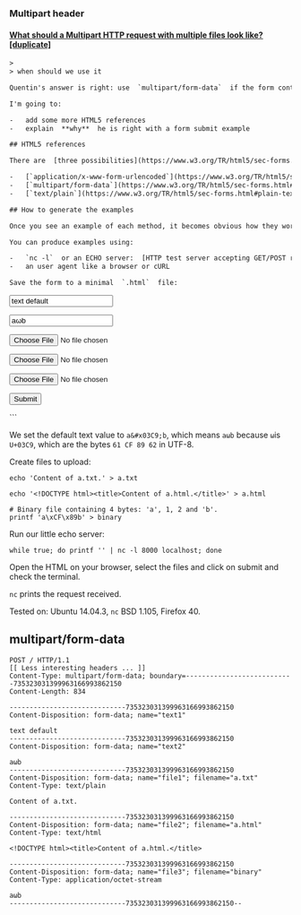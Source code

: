 
### Multipart header
#### [What should a Multipart HTTP request with multiple files look like? [duplicate]](https://stackoverflow.com/questions/913626/what-should-a-multipart-http-request-with-multiple-files-look-like)
```html
>   
> when should we use it

Quentin's answer is right: use  `multipart/form-data`  if the form contains a file upload, and  `application/x-www-form-urlencoded`  otherwise, which is the default if you omit  `enctype`.

I'm going to:

-   add some more HTML5 references
-   explain  **why**  he is right with a form submit example

## HTML5 references

There are  [three possibilities](https://www.w3.org/TR/html5/sec-forms.html#element-attrdef-form-enctype)  for  `enctype`:

-   [`application/x-www-form-urlencoded`](https://www.w3.org/TR/html5/sec-forms.html#urlencoded-form-data)
-   [`multipart/form-data`](https://www.w3.org/TR/html5/sec-forms.html#multipart-form-data)  (spec points to  [RFC7578](https://tools.ietf.org/html/rfc7578))
-   [`text/plain`](https://www.w3.org/TR/html5/sec-forms.html#plain-text-form-data). This is "not reliably interpretable by computer", so it should never be used in production, and we will not look further into it.

## How to generate the examples

Once you see an example of each method, it becomes obvious how they work, and when you should use each one.

You can produce examples using:

-   `nc -l`  or an ECHO server:  [HTTP test server accepting GET/POST requests](https://stackoverflow.com/questions/5725430/http-test-server-accepting-get-post-requests/52351480#52351480)
-   an user agent like a browser or cURL

Save the form to a minimal  `.html`  file:

```
<!DOCTYPE html>
<html lang="en">
<head>
  <meta charset="utf-8"/>
  <title>upload</title>
</head>
<body>
<form action="http://localhost:8000" method="post" enctype="multipart/form-data">
  <p><input type="text" name="text1" value="text default">
  <p><input type="text" name="text2" value="a&#x03C9;b">
  <p><input type="file" name="file1">
  <p><input type="file" name="file2">
  <p><input type="file" name="file3">
  <p><button type="submit">Submit</button>
</form>
</body>
</html>
```

We set the default text value to  `a&#x03C9;b`, which means  `aωb`  because  `ω`is  `U+03C9`, which are the bytes  `61 CF 89 62`  in UTF-8.

Create files to upload:

```
echo 'Content of a.txt.' > a.txt

echo '<!DOCTYPE html><title>Content of a.html.</title>' > a.html

# Binary file containing 4 bytes: 'a', 1, 2 and 'b'.
printf 'a\xCF\x89b' > binary
```

Run our little echo server:

```
while true; do printf '' | nc -l 8000 localhost; done
```

Open the HTML on your browser, select the files and click on submit and check the terminal.

`nc`  prints the request received.

Tested on: Ubuntu 14.04.3,  `nc`  BSD 1.105, Firefox 40.

## multipart/form-data


```http
POST / HTTP/1.1
[[ Less interesting headers ... ]]
Content-Type: multipart/form-data; boundary=---------------------------735323031399963166993862150
Content-Length: 834

-----------------------------735323031399963166993862150
Content-Disposition: form-data; name="text1"

text default
-----------------------------735323031399963166993862150
Content-Disposition: form-data; name="text2"

aωb
-----------------------------735323031399963166993862150
Content-Disposition: form-data; name="file1"; filename="a.txt"
Content-Type: text/plain

Content of a.txt.

-----------------------------735323031399963166993862150
Content-Disposition: form-data; name="file2"; filename="a.html"
Content-Type: text/html

<!DOCTYPE html><title>Content of a.html.</title>

-----------------------------735323031399963166993862150
Content-Disposition: form-data; name="file3"; filename="binary"
Content-Type: application/octet-stream

aωb
-----------------------------735323031399963166993862150--

```
<!--stackedit_data:
eyJoaXN0b3J5IjpbOTEyNDEzMDY2LDE2OTA4NzkzNTMsLTg3ND
kzODI2M119
-->
